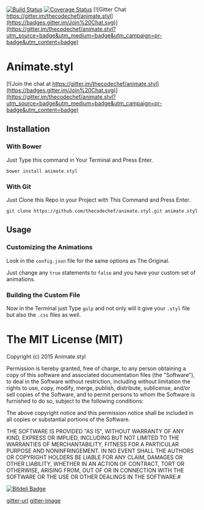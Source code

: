
[![Build Status](https://travis-ci.org/thecodechef/animate.styl.svg)](https://travis-ci.org/thecodechef/animate.styl)  [![Coverage Status](https://coveralls.io/repos/thecodechef/animate.styl/badge.svg)](https://coveralls.io/r/thecodechef/animate.styl) [![Gitter Chat https://gitter.im/thecodechef/animate.styl](https://badges.gitter.im/Join%20Chat.svg)](https://gitter.im/thecodechef/animate.styl?utm_source=badge&utm_medium=badge&utm_campaign=pr-badge&utm_content=badge)

# Animate.styl

[![Join the chat at https://gitter.im/thecodechef/animate.styl](https://badges.gitter.im/Join%20Chat.svg)](https://gitter.im/thecodechef/animate.styl?utm_source=badge&utm_medium=badge&utm_campaign=pr-badge&utm_content=badge)

## Installation

### With Bower

Just Type this command in Your Terminal and Press Enter.
```
bower install animate.styl
```

### With Git

Just Clone this Repo in your Project with This Command and Press Enter.
```
git clone https://github.com/thecodechef/animate.styl.git animate.styl
```


## Usage

### Customizing the Animations

Look in the `config.json` file for the same options as The Original.

Just change any `true` statements to `false` and you have your custom set of animations.

### Building the Custom File

Now in the Terminal just Type `gulp` and not only will it give your `.styl` file but also the `.css` files as well.


# The MIT License (MIT)

Copyright (c) 2015 Animate.styl

Permission is hereby granted, free of charge, to any person obtaining a copy
of this software and associated documentation files (the "Software"), to deal
in the Software without restriction, including without limitation the rights
to use, copy, modify, merge, publish, distribute, sublicense, and/or sell
copies of the Software, and to permit persons to whom the Software is
furnished to do so, subject to the following conditions:

The above copyright notice and this permission notice shall be included in all
copies or substantial portions of the Software.

THE SOFTWARE IS PROVIDED "AS IS", WITHOUT WARRANTY OF ANY KIND, EXPRESS OR
IMPLIED, INCLUDING BUT NOT LIMITED TO THE WARRANTIES OF MERCHANTABILITY,
FITNESS FOR A PARTICULAR PURPOSE AND NONINFRINGEMENT. IN NO EVENT SHALL THE
AUTHORS OR COPYRIGHT HOLDERS BE LIABLE FOR ANY CLAIM, DAMAGES OR OTHER
LIABILITY, WHETHER IN AN ACTION OF CONTRACT, TORT OR OTHERWISE, ARISING FROM,
OUT OF OR IN CONNECTION WITH THE SOFTWARE OR THE USE OR OTHER DEALINGS IN THE
SOFTWARE.#

[![Bitdeli Badge](https://d2weczhvl823v0.cloudfront.net/thecodechef/animate.styl/trend.png)](https://bitdeli.com/free "Bitdeli Badge")

[gitter-url](https://gitter.im/thecodechef/animate.styl)
[gitter-image](https://gitter.im/thecodechef/animate.styl/gulp.png)
